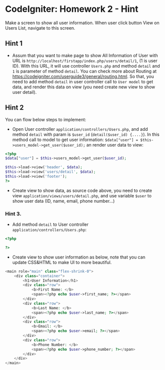# CodeIgniter: Homework 2 - Hint

Make a screen to show all user information. When user click button View on Users List, navigate to this screen.

## Hint 1

- Assum that you want to make page to show All Information of User with URL is `http://localhost/firstapp/index.php/users/detail/1`, (1 is user ID). With this URL, it will use controller `Users.php` and method `detail` and `1` is parameter of method `detail`. You can check more about Routing at https://codeigniter.com/userguide3/general/routing.html. So that, you need to add method `detail` in user controller call to `User model` to get data, and render this data on view (you need create new view to show user detail).


## Hint 2

You can flow below steps to implement:

- Open User controller `application/controllers/Users.php`, and add method `detail` with param is `$user_id` (`detail($user_id) {....}`). In this method call to model to get user information: `$data["user"] = $this->users_model->get_user($user_id);` an render user data to view:

```php
<?php
$data["user"] = $this->users_model->get_user($user_id);

$this->load->view('header', $data); 
$this->load->view('users/detail', $data);
$this->load->view('footer');
?>
```

- Create view to show data, as source code above, you need to create view `application/views/users/detail.php`, and use variable `$user` to show user data (ID, name, email, phone number...)

### Hint 3.

- Add method `detail` to User controller `application/controllers/Users.php`:

```php
<?php

?>
```

- Create view to show user information as below, note that you can update CSS&HTML to make UI to more beautiful.

```php
<main role="main" class="flex-shrink-0">
    <div class="container">
        <h1>User Information</h1>
        <div class="row">
            <b>First Name: </b>
            <span><?php echo $user->first_name; ?></span>
        </div>
        <div class="row">
            <b>Last Name: </b>
            <span><?php echo $user->last_name; ?></span>
        </div>
        <div class="row">
            <b>Email: </b>
            <span><?php echo $user->email; ?></span>
        </div>
        <div class="row">
            <b>Phone Number: </b>
            <span><?php echo $user->phone_number; ?></span>
        </div>
    </div>
</main>
```


